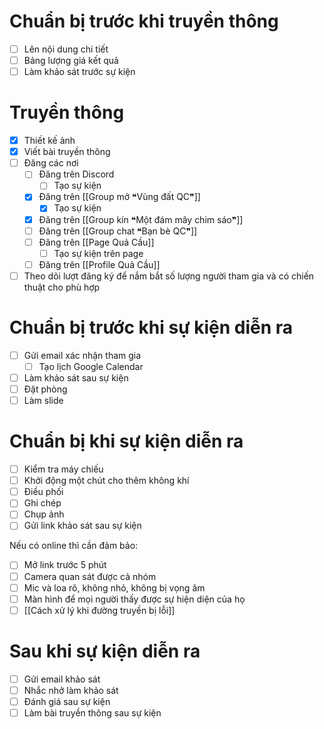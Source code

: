 # Chuẩn bị trước khi truyền thông
- [ ] Lên nội dung chi tiết
- [ ] Bảng lượng giá kết quả
- [ ] Làm khảo sát trước sự kiện
# Truyền thông
- [x] Thiết kế ảnh
- [x] Viết bài truyền thông
- [ ] Đăng các nơi
	- [ ] Đăng trên Discord
		- [ ] Tạo sự kiện
	- [x] Đăng trên [[Group mở ❝Vùng đất QC❞]]
		- [x] Tạo sự kiện
	- [x] Đăng trên [[Group kín ❝Một đám mây chim sáo❞]]
	- [ ] Đăng trên [[Group chat ❝Bạn bè QC❞]]
	- [ ] Đăng trên [[Page Quả Cầu]]
		- [ ] Tạo sự kiện trên page
	- [ ] Đăng trên [[Profile Quả Cầu]] 
- [ ] Theo dõi lượt đăng ký để nắm bắt số lượng người tham gia và có chiến thuật cho phù hợp
# Chuẩn bị trước khi sự kiện diễn ra
- [ ] Gửi email xác nhận tham gia
	- [ ] Tạo lịch Google Calendar
- [ ] Làm khảo sát sau sự kiện
- [ ] Đặt phòng
- [ ] Làm slide
# Chuẩn bị khi sự kiện diễn ra
- [ ] Kiểm tra máy chiếu
- [ ] Khởi động một chút cho thêm không khí 
- [ ] Điều phối
- [ ] Ghi chép
- [ ] Chụp ảnh
- [ ] Gửi link khảo sát sau sự kiện

Nếu có online thì cần đảm bảo:
- [ ] Mở link trước 5 phút
- [ ] Camera quan sát được cả nhóm
- [ ] Mic và loa rõ, không nhỏ, không bị vọng âm
- [ ] Màn hình để mọi người thấy được sự hiện diện của họ
- [ ] [[Cách xử lý khi đường truyền bị lỗi]] 

# Sau khi sự kiện diễn ra
- [ ] Gửi email khảo sát
- [ ] Nhắc nhở làm khảo sát
- [ ] Đánh giá sau sự kiện
- [ ] Làm bài truyền thông sau sự kiện
